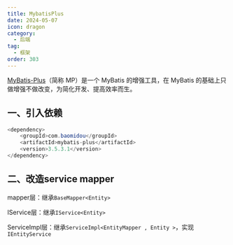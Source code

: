 ```yaml
---
title: MybatisPlus
date: 2024-05-07
icon: dragon
category:
  - 后端
tag:
  - 框架
order: 303
---
```


[MyBatis-Plus](https://mybatis.plus/)（简称 MP）是一个 MyBatis 的增强工具，在 MyBatis 的基础上只做增强不做改变，为简化开发、提高效率而生。

<!-- more -->

## 一、引入依赖

```java
<dependency>
    <groupId>com.baomidou</groupId>
    <artifactId>mybatis-plus</artifactId>
    <version>3.5.3.1</version>
</dependency>

```

## 二、改造service mapper

mapper层：继承`BaseMapper<Entity>`

IService层：继承`IService<Entity>`

ServiceImpl层：继承`ServiceImpl<EntityMapper , Entity >`，实现`IEntityService`
